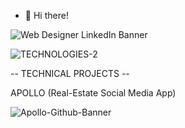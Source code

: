 - 👋 Hi there!

![Web Designer LinkedIn Banner](https://user-images.githubusercontent.com/110641005/190729931-57fdbde7-e6fb-4fd9-aa80-48dca2ca497c.png)

![TECHNOLOGIES-2](https://user-images.githubusercontent.com/110641005/190757131-4ab461a9-70e4-404f-b478-0c568540526d.png)


-- TECHNICAL PROJECTS --

APOLLO (Real-Estate Social Media App) 

![Apollo-Github-Banner](https://user-images.githubusercontent.com/110641005/197366717-dc6130a4-ad28-430a-a6c0-b718164ec20f.png)



<!---
ash-marock/ash-marock is a ✨ special ✨ repository because its `README.md` (this file) appears on your GitHub profile.
You can click the Preview link to take a look at your changes.
--->
